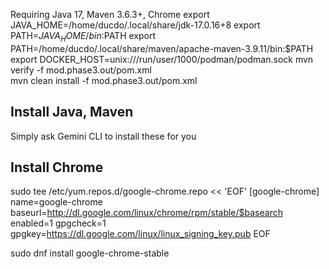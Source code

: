 Requiring Java 17, Maven 3.6.3+, Chrome
export JAVA_HOME=/home/ducdo/.local/share/jdk-17.0.16+8 
export PATH=$JAVA_HOME/bin:$PATH 
export PATH=/home/ducdo/.local/share/maven/apache-maven-3.9.11/bin:$PATH
export DOCKER_HOST=unix:///run/user/1000/podman/podman.sock 
mvn verify -f mod.phase3.out/pom.xml             
mvn clean install -f mod.phase3.out/pom.xml

## Install Java, Maven

Simply ask Gemini CLI to install these for you

## Install Chrome
sudo tee /etc/yum.repos.d/google-chrome.repo << 'EOF'
[google-chrome]
name=google-chrome
baseurl=http://dl.google.com/linux/chrome/rpm/stable/$basearch
enabled=1
gpgcheck=1
gpgkey=https://dl.google.com/linux/linux_signing_key.pub
EOF

sudo dnf install google-chrome-stable